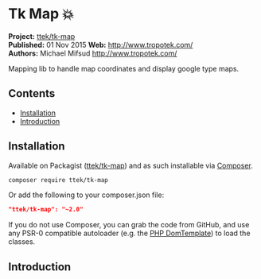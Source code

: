 # Tk Map :boom: 

__Project:__ [ttek/tk-map](http://packagist.org/packages/ttek/tk-map)  
__Published:__ 01 Nov 2015
__Web:__ <http://www.tropotek.com/>  
__Authors:__ Michael Mifsud <http://www.tropotek.com/>  
  
Mapping lib to handle map coordinates and display google type maps.

## Contents

- [Installation](#installation)
- [Introduction](#introduction)


## Installation

Available on Packagist ([ttek/tk-map](http://packagist.org/packages/ttek/tk-map))
and as such installable via [Composer](http://getcomposer.org/).

```bash
composer require ttek/tk-map
```

Or add the following to your composer.json file:

```json
"ttek/tk-map": "~2.0"
```

If you do not use Composer, you can grab the code from GitHub, and use any
PSR-0 compatible autoloader (e.g. the [PHP DomTemplate](https://github.com/tropotek/tk-map))
to load the classes.

## Introduction
